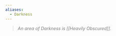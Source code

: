```yaml
---
aliases:
  - Darkness
---
```

> *<span style="color:rgb(125, 125, 125)">An area of Darkness is [[Heavily Obscured]].</span>* 